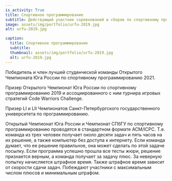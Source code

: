 ```yaml
---
is_activity: True
title: Спортивное программирование 
subtitle: Действующий участник соревнований и сборов по спортивному программированию
image: assets/img/portfolio/urfu-2019.jpg
alt: urfu-2019.jpg

caption:
  title: Спортивное программирование
  subtitle: 
  thumbnail: assets/img/portfolio/urfu-2019.jpg
  alt: urfu-2019.jpg
---
```


Победитель и член лучшей студенческой команды Открытого Чемпионата Юга России по спортивному программированию 2021.

Призер Открытого Чемпионат Юга России по спортивному программированию 2019 и ассоциированного с ним турнира игровых стратегий Code Warriors Challenge. 

Призер LI и LII Чемпионатов Санкт-Петербургского государственного университета по программированию.

<!-- Особо драматично складывался турнир игровых стратегий, который проходил по системе double elimination (турнирная система с выбыванием после двух поражений). Перед участниками стояла задача запрограммировать стратегию поведения бота в некотором мире, а затем отправить ее бороться со стратегиями конкурентов. Наша команда, "200 km/h in the Wrong Lane", уверенно дошла до финала сетки виннеров (часть турнирной сетки, в которую включены команды, не получившие ни одного поражения), не испытывая серьёзных затруднений в процессе. В финале мы быстро закрепились на первом месте и провели там около 3/4 времени, однако наша стратегия столкнулась с коллективным противодействием и упала на последнее место. После этого мы начали медленно подниматься обратно, и всего несколько секунд отделили нас от окончательной победы. К сожалению, в финальной таблице «200 по встречной» пришлось довольствоваться только вторым местом. -->

Открытый Чемпионат Юга России и Чемпионат СПбГУ по спортивному программированию проводятся в стандартном формате ACM/ICPC. Т.е. команда из трех человек получает около десяти задач и пять часов на их решение, а также компьютер без доступа к интернету. Если команда думает, что ее решение правильное, она может сделать по этой задаче посылку. Если программа успешно прошла все тесты жюри, решение признается верным, а команда получает за задачу плюс. За неверную попытку начисляется штрафное время. Также штрафное время зависит от скорости сдачи задач. Побеждают участники с максимальным числом плюсов и минимальным штрафом.